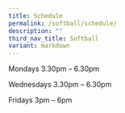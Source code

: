 ```yaml
---
title: Schedule
permalink: /softball/schedule/
description: ""
third_nav_title: Softball
variant: markdown
---
```

Mondays 3.30pm – 6.30pm

Wednesdays 3.30pm – 6.30pm

Fridays 3pm – 6pm